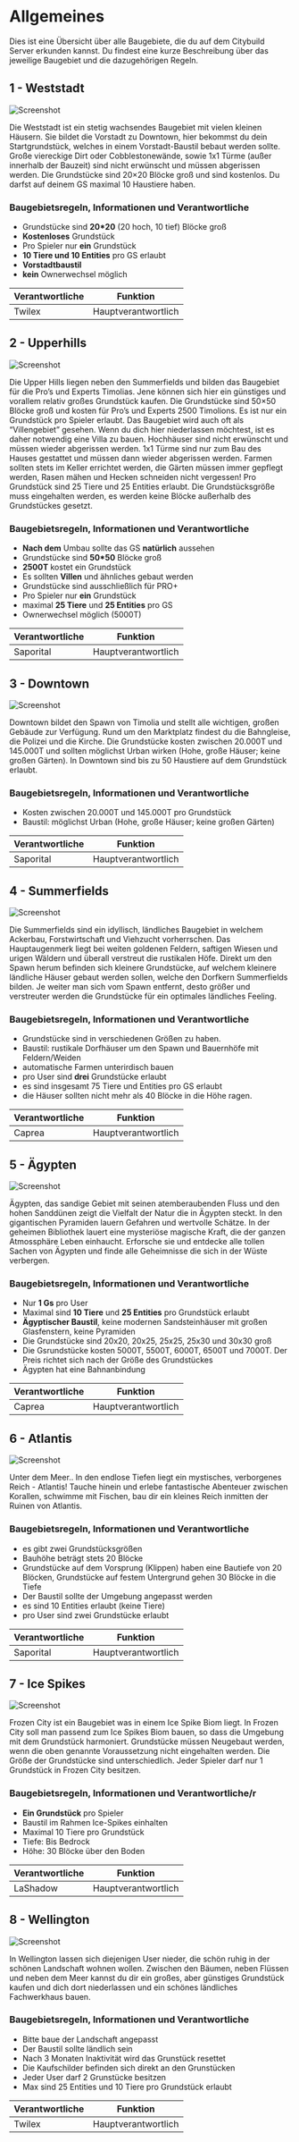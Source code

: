 # Allgemeines
Dies ist eine Übersicht über alle Baugebiete, die du auf dem Citybuild Server erkunden kannst.
Du findest eine kurze Beschreibung über das jeweilige Baugebiet und die dazugehörigen Regeln.

## 1 - Weststadt

![Screenshot](img/Weststadt.png)

Die Weststadt ist ein stetig wachsendes Baugebiet mit vielen kleinen Häusern. Sie bildet die Vorstadt zu Downtown, hier bekommst du dein Startgrundstück,
welches in einem Vorstadt-Baustil bebaut werden sollte. Große viereckige Dirt oder Cobblestonewände, sowie 1x1 Türme (außer innerhalb der Bauzeit) sind nicht erwünscht und müssen abgerissen werden.
Die Grundstücke sind 20×20 Blöcke groß und sind kostenlos.
Du darfst auf deinem GS maximal 10 Haustiere haben.

### Baugebietsregeln, Informationen und Verantwortliche
- Grundstücke sind <strong>20*20</strong> (20 hoch, 10 tief) Blöcke groß
- <strong>Kostenloses</strong> Grundstück
- Pro Spieler nur <strong>ein</strong> Grundstück
- <strong>10 Tiere und 10 Entities</strong> pro GS erlaubt
- <strong>Vorstadtbaustil</strong>
- <strong>kein</strong> Ownerwechsel möglich

| Verantwortliche | Funktion |
| ------ | -------- |
| Twilex | Hauptverantwortlich |

## 2 - Upperhills

![Screenshot](img/Upperhills.png)

Die Upper Hills liegen neben den Summerfields und bilden das Baugebiet für die Pro’s und Experts Timolias. Jene können sich hier ein günstiges und vorallem relativ großes Grundstück kaufen.
Die Grundstücke sind 50×50 Blöcke groß und kosten für Pro’s und Experts 2500 Timolions.
Es ist nur ein Grundstück pro Spieler erlaubt.
Das Baugebiet wird auch oft als “Villengebiet” gesehen. Wenn du dich hier niederlassen möchtest,
ist es daher notwendig eine Villa zu bauen. Hochhäuser sind nicht erwünscht und müssen wieder abgerissen werden. 1x1 Türme sind nur zum Bau des
Hauses gestattet und müssen dann wieder abgerissen werden.
Farmen sollten stets im Keller errichtet werden, die Gärten müssen immer gepflegt werden, Rasen mähen und Hecken schneiden nicht vergessen!
Pro Grundstück sind 25 Tiere und 25 Entities erlaubt. Die Grundstücksgröße muss
eingehalten werden, es werden keine Blöcke außerhalb des Grundstückes gesetzt.

### Baugebietsregeln, Informationen und Verantwortliche
- <strong>Nach dem</strong> Umbau sollte das GS <strong>natürlich</strong> aussehen
- Grundstücke sind <strong>50*50</strong> Blöcke groß
- <strong>2500T</strong> kostet ein Grundstück
- Es sollten <strong>Villen</strong> und ähnliches gebaut werden
- Grundstücke sind ausschließlich für PRO+
- Pro Spieler nur <strong>ein</strong> Grundstück
- maximal <strong>25 Tiere</strong> und <strong>25 Entities</strong> pro GS
- Ownerwechsel möglich (5000T)

| Verantwortliche | Funktion |
| ------ | -------- |
| Saporital | Hauptverantwortlich |

## 3 - Downtown

![Screenshot](img/Downtown.png)

Downtown bildet den Spawn von Timolia und stellt alle wichtigen, großen Gebäude zur Verfügung. Rund um den Marktplatz findest du die Bahngleise, die Polizei und
die Kirche.
Die Grundstücke kosten zwischen 20.000T und 145.000T und sollten möglichst Urban wirken (Hohe, große Häuser; keine großen Gärten).
In Downtown sind bis zu 50 Haustiere auf dem Grundstück erlaubt.

### Baugebietsregeln, Informationen und Verantwortliche
- Kosten zwischen 20.000T und 145.000T pro Grundstück
- Baustil: möglichst Urban (Hohe, große Häuser; keine großen Gärten)

| Verantwortliche | Funktion |
| ------ | -------- |
| Saporital | Hauptverantwortlich |


## 4 - Summerfields

![Screenshot](img/Summerfields.png)

Die Summerfields sind ein idyllisch, ländliches Baugebiet in welchem Ackerbau, Forstwirtschaft und Viehzucht vorherrschen. Das Hauptaugenmerk liegt bei weiten goldenen Feldern, saftigen Wiesen und urigen Wäldern und überall verstreut die rustikalen Höfe.
Direkt um den Spawn herum befinden sich kleinere Grundstücke, auf welchem kleinere ländliche  Häuser gebaut werden sollen, welche den Dorfkern Summerfields bilden.
Je weiter man sich vom Spawn entfernt, desto größer und verstreuter werden die Grundstücke für ein optimales ländliches Feeling.

### Baugebietsregeln, Informationen und Verantwortliche
- Grundstücke sind in verschiedenen Größen zu haben.
- Baustil: rustikale Dorfhäuser um den Spawn und Bauernhöfe mit Feldern/Weiden
- automatische Farmen unterirdisch bauen
- pro User sind <strong>drei</strong> Grundstücke erlaubt
- es sind insgesamt 75 Tiere und Entities pro GS erlaubt
- die Häuser sollten nicht mehr als 40 Blöcke in die Höhe ragen.

| Verantwortliche | Funktion |
| ------ | -------- |
| Caprea | Hauptverantwortlich |


## 5 - Ägypten

![Screenshot](img/Aegypten.png)

Ägypten, das sandige Gebiet mit seinen atemberaubenden Fluss und den hohen Sanddünen zeigt die Vielfalt der Natur die in Ägypten steckt.
In den gigantischen Pyramiden lauern Gefahren und wertvolle Schätze. In der geheimen Bibliothek lauert eine mysteriöse magische Kraft, die der ganzen Atmossphäre Leben einhaucht.
Erforsche sie und entdecke alle tollen Sachen von Ägypten und finde alle Geheimnisse die sich in der Wüste verbergen.

### Baugebietsregeln, Informationen und Verantwortliche
- Nur <strong>1 Gs</strong> pro User
- Maximal sind <strong>10 Tiere</strong> und <strong>25 Entities</strong> pro Grundstück erlaubt
- <strong>Ägyptischer Baustil</strong>, keine modernen Sandsteinhäuser mit großen Glasfenstern, keine Pyramiden
- Die Grundstücke sind 20x20, 20x25, 25x25, 25x30 und 30x30 groß
- Die Gsrundstücke kosten 5000T, 5500T, 6000T, 6500T und 7000T. Der Preis richtet sich nach der Größe des Grundstückes
- Ägypten hat eine Bahnanbindung


| Verantwortliche | Funktion |
| ------ | -------- |
| Caprea| Hauptverantwortlich |

## 6 - Atlantis

![Screenshot](img/Atlantis.png)

Unter dem Meer.. In den endlose Tiefen liegt ein mystisches, verborgenes Reich - Atlantis! Tauche hinein und erlebe fantastische Abenteuer zwischen Korallen, schwimme mit Fischen,
bau dir ein kleines Reich inmitten der Ruinen von Atlantis.

### Baugebietsregeln, Informationen und Verantwortliche
- es gibt zwei Grundstücksgrößen
- Bauhöhe beträgt stets 20 Blöcke
- Grundstücke auf dem Vorsprung (Klippen) haben eine Bautiefe von 20 Blöcken, Grundstücke auf festem Untergrund gehen 30 Blöcke in die Tiefe
- Der Baustil sollte der Umgebung angepasst werden
- es sind 10 Entities erlaubt (keine Tiere)
- pro User sind zwei Grundstücke erlaubt

| Verantwortliche | Funktion |
| ------ | -------- |
| Saporital | Hauptverantwortlich |

## 7 - Ice Spikes

![Screenshot](img/IceSpikes.png)

Frozen City ist ein Baugebiet was in einem Ice Spike Biom liegt. In Frozen City soll man passend zum Ice Spikes Biom bauen, so dass die Umgebung mit dem Grundstück harmoniert.
Grundstücke müssen Neugebaut werden, wenn die oben genannte Voraussetzung nicht eingehalten werden.
Die Größe der Grundstücke sind unterschiedlich. Jeder Spieler darf nur 1 Grundstück in Frozen City besitzen.

### Baugebietsregeln, Informationen und Verantwortliche/r
- <strong>Ein Grundstück</strong> pro Spieler
- Baustil im Rahmen Ice-Spikes einhalten
- Maximal 10 Tiere pro Grundstück
- Tiefe: Bis Bedrock
- Höhe: 30 Blöcke über den Boden

| Verantwortliche | Funktion |
| ------ | -------- |
| LaShadow | Hauptverantwortlich |

## 8 - Wellington

![Screenshot](img/Wellington.png)

In Wellington lassen sich diejenigen User nieder, die schön ruhig in der schönen Landschaft wohnen wollen. Zwischen den Bäumen, neben Flüssen und neben dem Meer kannst du
dir ein großes, aber günstiges Grundstück kaufen und dich dort niederlassen und ein schönes ländliches Fachwerkhaus bauen.

### Baugebietsregeln, Informationen und Verantwortliche
- Bitte baue der Landschaft angepasst
- Der Baustil sollte ländlich sein
- Nach 3 Monaten Inaktivität wird das Grunstück resettet
- Die Kaufschilder befinden sich direkt an den Grunstücken
- Jeder User darf 2 Grunstücke besitzen
- Max sind 25 Entities und 10 Tiere pro Grundstück erlaubt

| Verantwortliche | Funktion |
| ------ | -------- |
| Twilex| Hauptverantwortlich |